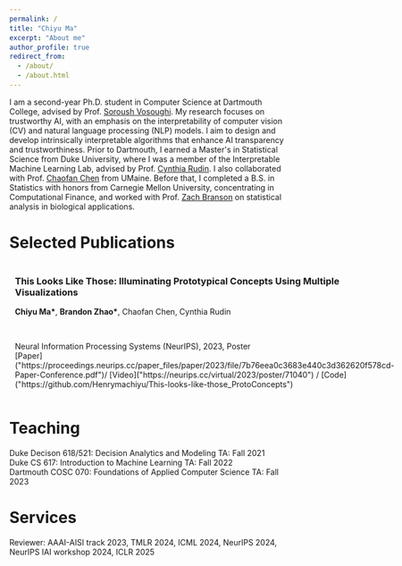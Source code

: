 ```yaml
---
permalink: /
title: "Chiyu Ma"
excerpt: "About me"
author_profile: true
redirect_from: 
  - /about/
  - /about.html
---
```


I am a second-year Ph.D. student in Computer Science at Dartmouth College, advised by Prof. [Soroush Vosoughi](https://www.cs.dartmouth.edu/~soroush//). My research focuses on trustworthy AI, with an emphasis on the interpretability of computer vision (CV) and natural language processing (NLP) models. I aim to design and develop intrinsically interpretable algorithms that enhance AI transparency and trustworthiness.
Prior to Dartmouth, I earned a Master's in Statistical Science from Duke University, where I was a member of the Interpretable Machine Learning Lab, advised by Prof. [Cynthia Rudin](https://users.cs.duke.edu/~cynthia/). I also collaborated with Prof. [Chaofan Chen](https://umaine.edu/scis/people/chaofan-chen/) from UMaine. Before that, I completed a B.S. in Statistics with honors from Carnegie Mellon University, concentrating in Computational Finance, and worked with Prof. [Zach Branson](https://sites.google.com/site/zjbranson/) on statistical analysis in biological applications.


Selected Publications
======
<div style="display: flex; align-items: center;">
    <div style="margin-right: 10px;">
        <img src="images/this_look_like_those_demo.png" alt="description" width="150"/>
    </div>
    <div>
        <h3>This Looks Like Those: Illuminating Prototypical Concepts Using Multiple Visualizations</h3>
        <p> <b>Chiyu Ma*</b>, <b>Brandon Zhao*</b>, Chaofan Chen, Cynthia Rudin</p> <br>
        <p style="font-size: 14px;">Neural Information Processing Systems (NeurIPS), 2023, Poster <br>
        [Paper]("https://proceedings.neurips.cc/paper_files/paper/2023/file/7b76eea0c3683e440c3d362620f578cd-Paper-Conference.pdf")/
        [Video]("https://neurips.cc/virtual/2023/poster/71040") /
        [Code]("https://github.com/Henrymachiyu/This-looks-like-those_ProtoConcepts")
    </div>
</div>


Teaching
======
Duke Decison 618/521: Decision Analytics and Modeling TA: Fall 2021 <br>
Duke CS 617: Introduction to Machine Learning TA: Fall 2022 <br>
Dartmouth COSC 070: Foundations of Applied Computer Science TA: Fall 2023 <br>


Services
======
Reviewer: AAAI-AISI track 2023, TMLR 2024, ICML 2024, NeurIPS 2024, NeurIPS IAI workshop 2024, ICLR 2025 
